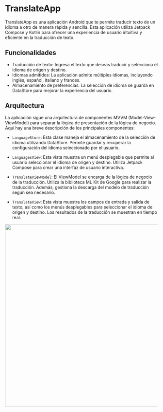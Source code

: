 
# TranslateApp

TranslateApp es una aplicación Android que te permite traducir texto de un idioma a otro de manera rápida y sencilla. Esta aplicación utiliza Jetpack Compose y Kotlin para ofrecer una experiencia de usuario intuitiva y eficiente en la traducción de texto.

## Funcionalidades

- Traducción de texto: Ingresa el texto que deseas traducir y selecciona el idioma de origen y destino.
- Idiomas admitidos: La aplicación admite múltiples idiomas, incluyendo inglés, español, italiano y francés.
- Almacenamiento de preferencias: La selección de idioma se guarda en DataStore para mejorar la experiencia del usuario.

## Arquitectura

La aplicación sigue una arquitectura de componentes MVVM (Model-View-ViewModel) para separar la lógica de presentación de la lógica de negocio. Aquí hay una breve descripción de los principales componentes:

- `LanguageStore`: Esta clase maneja el almacenamiento de la selección de idioma utilizando DataStore. Permite guardar y recuperar la configuración del idioma seleccionado por el usuario.

- `LanguagesView`: Esta vista muestra un menú desplegable que permite al usuario seleccionar el idioma de origen y destino. Utiliza Jetpack Compose para crear una interfaz de usuario interactiva.

- `TranslateViewModel`: El ViewModel se encarga de la lógica de negocio de la traducción. Utiliza la biblioteca ML Kit de Google para realizar la traducción. Además, gestiona la descarga del modelo de traducción según sea necesario.

- `TranslateView`: Esta vista muestra los campos de entrada y salida de texto, así como los menús desplegables para seleccionar el idioma de origen y destino. Los resultados de la traducción se muestran en tiempo real.

<img src="https://github.com/jamirou/Personal_Schedule/assets/48457084/ec033cd9-3120-475f-b005-1f9201e2df72" height="600">

